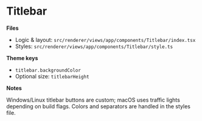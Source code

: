 # Titlebar

**Files**

- Logic & layout: `src/renderer/views/app/components/Titlebar/index.tsx`
- Styles: `src/renderer/views/app/components/Titlebar/style.ts`

**Theme keys**

- `titlebar.backgroundColor`
- Optional size: `titlebarHeight`

**Notes**

Windows/Linux titlebar buttons are custom; macOS uses traffic lights depending on build flags. Colors and separators are handled in the styles file.
